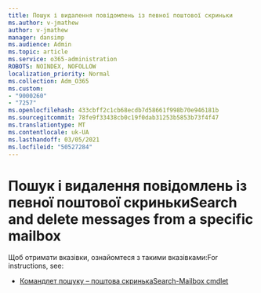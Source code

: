 ```yaml
---
title: Пошук і видалення повідомлень із певної поштової скриньки
ms.author: v-jmathew
author: v-jmathew
manager: dansimp
ms.audience: Admin
ms.topic: article
ms.service: o365-administration
ROBOTS: NOINDEX, NOFOLLOW
localization_priority: Normal
ms.collection: Adm_O365
ms.custom:
- "9000260"
- "7257"
ms.openlocfilehash: 433cbff2c1cb68ecdb7d58661f998b70e946181b
ms.sourcegitcommit: 78fe9f33438cb0c19f0dab31253b5853b73f4f47
ms.translationtype: MT
ms.contentlocale: uk-UA
ms.lasthandoff: 03/05/2021
ms.locfileid: "50527284"
---
```

# <a name="search-and-delete-messages-from-a-specific-mailbox"></a><span data-ttu-id="bdb12-102">Пошук і видалення повідомлень із певної поштової скриньки</span><span class="sxs-lookup"><span data-stu-id="bdb12-102">Search and delete messages from a specific mailbox</span></span>

<span data-ttu-id="bdb12-103">Щоб отримати вказівки, ознайомтеся з такими вказівками:</span><span class="sxs-lookup"><span data-stu-id="bdb12-103">For instructions, see:</span></span>

* [<span data-ttu-id="bdb12-104">Командлет пошуку – поштова скринька</span><span class="sxs-lookup"><span data-stu-id="bdb12-104">Search-Mailbox cmdlet</span></span>](https://docs.microsoft.com/powershell/module/exchange/mailboxes/search-mailbox)
